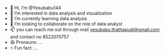 - 👋 Hi, I’m @Yesubabu144
- 👀 I’m interested in data analysis and visualization
- 🌱 I’m currently learning data analysis
- 💞️ I’m looking to collaborate on the role of data analyst
- 📫 you can reach me out through mail yesubabu.thathapudi@gmail.com and contact no 8522070757
- 😄 Pronouns: ...
- ⚡ Fun fact: ...

<!---
Yesubabu144/Yesubabu144 is a ✨ special ✨ repository because its `README.md` (this file) appears on your GitHub profile.
You can click the Preview link to take a look at your changes.
--->
